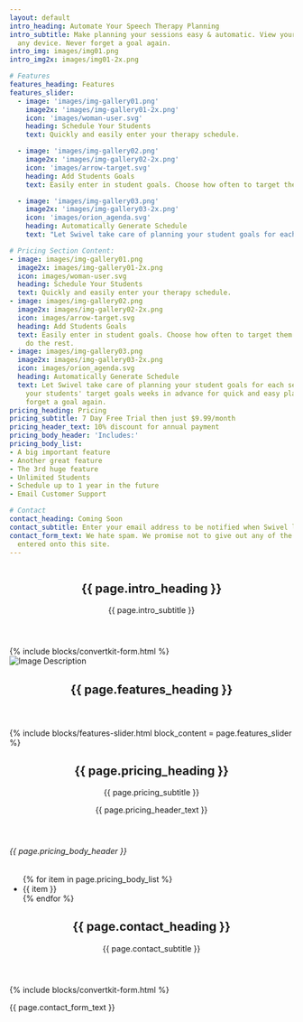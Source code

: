 ```yaml
---
layout: default
intro_heading: Automate Your Speech Therapy Planning
intro_subtitle: Make planning your sessions easy & automatic. View your schedule on
  any device. Never forget a goal again.
intro_img: images/img01.png
intro_img2x: images/img01-2x.png

# Features
features_heading: Features
features_slider:
  - image: 'images/img-gallery01.png'
    image2x: 'images/img-gallery01-2x.png'
    icon: 'images/woman-user.svg'
    heading: Schedule Your Students
    text: Quickly and easily enter your therapy schedule.

  - image: 'images/img-gallery02.png'
    image2x: 'images/img-gallery02-2x.png'
    icon: 'images/arrow-target.svg'
    heading: Add Students Goals
    text: Easily enter in student goals. Choose how often to target them and let Swivel do the rest.

  - image: 'images/img-gallery03.png'
    image2x: 'images/img-gallery03-2x.png'
    icon: 'images/orion_agenda.svg'
    heading: Automatically Generate Schedule
    text: "Let Swivel take care of planning your student goals for each session. Know your students' target goals weeks in advance for quick and easy planning. Never forget a goal again."

# Pricing Section Content:
- image: images/img-gallery01.png
  image2x: images/img-gallery01-2x.png
  icon: images/woman-user.svg
  heading: Schedule Your Students
  text: Quickly and easily enter your therapy schedule.
- image: images/img-gallery02.png
  image2x: images/img-gallery02-2x.png
  icon: images/arrow-target.svg
  heading: Add Students Goals
  text: Easily enter in student goals. Choose how often to target them and let Swivel
    do the rest.
- image: images/img-gallery03.png
  image2x: images/img-gallery03-2x.png
  icon: images/orion_agenda.svg
  heading: Automatically Generate Schedule
  text: Let Swivel take care of planning your student goals for each session. Know
    your students' target goals weeks in advance for quick and easy planning. Never
    forget a goal again.
pricing_heading: Pricing
pricing_subtitle: 7 Day Free Trial then just $9.99/month
pricing_header_text: 10% discount for annual payment
pricing_body_header: 'Includes:'
pricing_body_list:
- A big important feature
- Another great feature
- The 3rd huge feature
- Unlimited Students
- Schedule up to 1 year in the future
- Email Customer Support

# Contact
contact_heading: Coming Soon
contact_subtitle: Enter your email address to be notified when Swivel launches.
contact_form_text: We hate spam. We promise not to give out any of the information
  entered onto this site.
---
```


<!-- Intro Section -->
<section class="intro-section">
	<div class="container">
		<div class="two-columns">
			<div class="column">
				<header class="heading-holder">
                    <h1>{{ page.intro_heading }}</h1>
                    <p class="subtitle">{{ page.intro_subtitle }}</p>
					<!-- Include Markdown Content for Intro Section -->
				</header>
				<!-- Include Convertkit Form -->
				{% include blocks/convertkit-form.html %}
			</div>
			<div class="column">
				<div class="image-intro">
					<picture>
						<source srcset="{{ site.url }}/{{ page.intro_img }}, {{ site.url }}/{{ page.intro_img2x }} 2x">
						<img src="{{ site.url }}/{{ page.intro_img }}" alt="Image Description">
					</picture>
				</div>
			</div>
		</div>
	</div>
</section>

<!-- Features Section -->
<section id="featuresSection" class="features-section">
	<div class="container">
		<header class="heading-holder">
			<h1>{{ page.features_heading }}</h1>
		</header>
		<!-- Include Features Slider -->
		{% include blocks/features-slider.html block_content = page.features_slider %}
	</div>
</section>

<!-- Pricing Section -->
<section id="pricingSection" class="pricing-section">
	<div class="container">
		<header class="heading-holder">
            <h1>{{ page.pricing_heading }}</h1>
            <p class="subtitle">{{ page.pricing_subtitle }}</p>
            <p>{{ page.pricing_header_text }}</p>
		</header>
		<div class="info-holder">
            <h6>{{ page.pricing_body_header }}</h6>
            <ul class="circle-list">
                {% for item in page.pricing_body_list %}
                <li>{{ item }}</li>
                {% endfor %}
            </ul>
		</div>
	</div>
</section>

<!-- Contact Section -->
<section class="contact-section">
	<div class="container">
		<header class="heading-holder">
            <h1>{{ page.contact_heading }}</h1>
            <p class="subtitle">{{ page.contact_subtitle }}</p>
		</header>
		<div class="form-wrap">
			<!-- Include Convertkit Form -->
			{% include blocks/convertkit-form.html %}
			<p>{{ page.contact_form_text }}</p>
		</div>
	</div>
</section>
